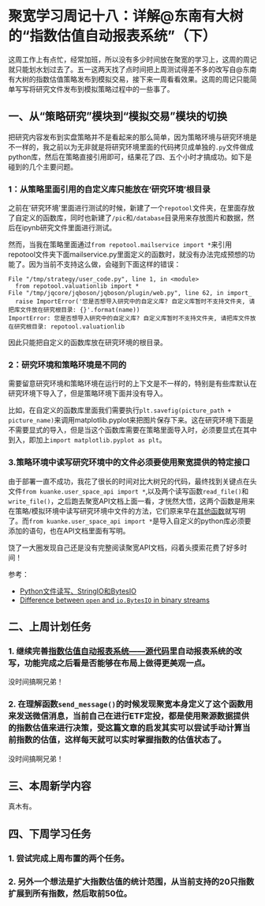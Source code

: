 # 聚宽学习周记十八：详解@东南有大树的“指数估值自动报表系统”（下）

这周工作上有点忙，经常加班，所以没有多少时间放在聚宽的学习上，这周的周记就只能划水划过去了。五一这两天找了点时间把上周测试得差不多的改写自@东南有大树的指数估值策略发布到模拟交易，接下来一周看看效果。这周的周记只能简单写写将研究文件发布到模拟策略过程中的一些事了。

## 一、从“策略研究”模块到“模拟交易”模块的切换

把研究内容发布到实盘策略并不是看起来的那么简单，因为策略环境与研究环境是不一样的，我之前以为无非就是将研究环境里面的代码拷贝成单独的`.py`文件做成python库，然后在策略直接引用即可，结果花了四、五个小时才搞成功。如下是碰到的几个主要问题。

### 1：从策略里面引用的自定义库只能放在‘研究环境’根目录

之前在'研究环境'里面进行测试的时候，新建了一个`repotool`文件夹，在里面存放了自定义的函数库，同时也新建了`/pic`和`/database`目录用来存放图片和数据，然后在ipynb研究文件里面进行测试。

然而，当我在策略里面通过`from repotool.mailservice import *`来引用repotool文件夹下面mailservice.py里面定义的函数时，就没有办法完成预想的功能了。因为当前不支持这么做，会碰到下面这样的错误：

```
File "/tmp/strategy/user_code.py", line 1, in <module>
  from repotool.valuationlib import *
File "/tmp/jqcore/jqboson/jqboson/plugin/web.py", line 62, in import_
  raise ImportError('您是否想导入研究中的自定义库? 自定义库暂时不支持文件夹, 请把库文件放在研究根目录: {}'.format(name))
ImportError: 您是否想导入研究中的自定义库? 自定义库暂时不支持文件夹, 请把库文件放在研究根目录: repotool.valuationlib
```

因此只能把自定义的函数库放在研究环境的根目录。

### 2：研究环境和策略环境是不同的

需要留意研究环境和策略环境在运行时的上下文是不一样的，特别是有些库默认在研究环境下导入了，但是策略环境下面并没有导入。

比如，在自定义的函数库里面我们需要执行`plt.savefig(picture_path + picture_name)`来调用matplotlib.pyplot来把图片保存下来。这在研究环境下面是不需要显式的导入，但是当这个函数库需要在策略里面导入时，必须要显式在其中到入，即加上`import matplotlib.pyplot as plt`。

### 3.策略环境中读写研究环境中的文件必须要使用聚宽提供的特定接口

由于部署一直不成功，我花了很长的时间对比大树兄的代码，最终找到关键点在头文件`from kuanke.user_space_api import *`,以及两个读写函数`read_file()`和`write_file()`，之后跑去聚宽API文档上面一看，才恍然大悟，这两个函数是用来在策略/模拟环境中读写研究环境中文件的方法，它们原来早在[其他函数](https://www.joinquant.com/help/api/help?name=api#%E5%85%B6%E4%BB%96%E5%87%BD%E6%95%B0)就写明了。而`from kuanke.user_space_api import *`是导入自定义的python库必须要添加的语句，也在API文档里面有写明。

饶了一大圈发现自己还是没有完整阅读聚宽API文档，闷着头摸索花费了好多时间！


参考：

- [Python文件读写、StringIO和BytesIO](https://www.jianshu.com/p/b74a83e0f9fc)
- [Difference between `open` and `io.BytesIO` in binary streams](https://stackoverflow.com/questions/42800250/difference-between-open-and-io-bytesio-in-binary-streams/42800629)


## 二、上周计划任务

### 1. 继续完善[指数估值自动报表系统——源代码](https://www.joinquant.com/view/community/detail/20497)里自动报表系统的改写，功能完成之后看是否能够在布局上做得更美观一点。

没时间搞啊兄弟！

### 2. 在理解函数`send_message()`的时候发现聚宽本身定义了这个函数用来发送微信消息，当前自己在进行ETF定投，都是使用聚源数据提供的指数估值来进行决策，受这篇文章的启发其实可以尝试手动计算当前指数的估值，这样每天就可以实时掌握指数的估值状态了。

没时间搞啊兄弟！

## 三、本周新学内容

真木有。

## 四、下周学习任务

### 1. 尝试完成上周布置的两个任务。

### 2. 另外一个想法是扩大指数估值的统计范围，从当前支持的20只指数扩展到所有指数，然后取前50位。
